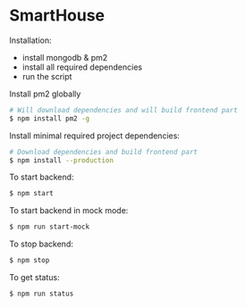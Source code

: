# SmartHouse

Installation:
* install mongodb & pm2
* install all required dependencies
* run the script

Install pm2 globally
```sh
# Will download dependencies and will build frontend part
$ npm install pm2 -g
```

Install minimal required project dependencies:
```sh
# Download dependencies and build frontend part
$ npm install --production
```

To start backend:
```sh
$ npm start
```

To start backend in mock mode:
```sh
$ npm run start-mock
```

To stop backend:
```sh
$ npm stop
```

To get status:
```sh
$ npm run status
```
